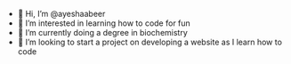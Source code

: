 - 👋 Hi, I’m @ayeshaabeer
- 👀 I’m interested in learning how to code for fun
- 🌱 I’m currently doing a degree in biochemistry 
- 💞️ I’m looking to start a project on developing a website as I learn how to code

<!---
ayeshaabeer/ayeshaabeer is a ✨ special ✨ repository because its `README.md` (this file) appears on your GitHub profile.
You can click the Preview link to take a look at your changes.
--->

